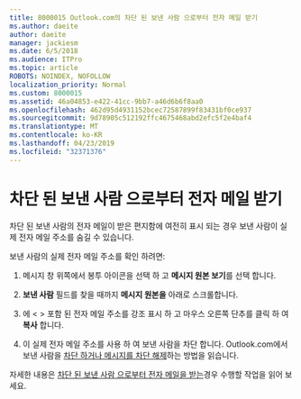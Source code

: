```yaml
---
title: 8000015 Outlook.com의 차단 된 보낸 사람 으로부터 전자 메일 받기
ms.author: daeite
author: daeite
manager: jackiesm
ms.date: 6/5/2018
ms.audience: ITPro
ms.topic: article
ROBOTS: NOINDEX, NOFOLLOW
localization_priority: Normal
ms.custom: 8000015
ms.assetid: 46a04853-e422-41cc-9bb7-a46d6b6f8aa0
ms.openlocfilehash: 462d95d4931152bcec72587899f83431bf0ce937
ms.sourcegitcommit: 9d78905c512192ffc4675468abd2efc5f2e4baf4
ms.translationtype: MT
ms.contentlocale: ko-KR
ms.lasthandoff: 04/23/2019
ms.locfileid: "32371376"
---
```

# <a name="receiving-email-from-blocked-senders"></a>차단 된 보낸 사람 으로부터 전자 메일 받기

차단 된 보낸 사람의 전자 메일이 받은 편지함에 여전히 표시 되는 경우 보낸 사람이 실제 전자 메일 주소를 숨길 수 있습니다.
  
보낸 사람의 실제 전자 메일 주소를 확인 하려면:
  
1. 메시지 창 위쪽에서 봉투 아이콘을 선택 하 고 **메시지 원본 보기**를 선택 합니다.
    
2. **보낸 사람** 필드를 찾을 때까지 **메시지 원본을** 아래로 스크롤합니다. 
    
3. 에 \< \> 포함 된 전자 메일 주소를 강조 표시 하 고 마우스 오른쪽 단추를 클릭 하 여 **복사** 합니다.
    
4. 이 실제 전자 메일 주소를 사용 하 여 보낸 사람을 차단 합니다. Outlook.com에서 보낸 사람을 [차단 하거나 메시지를 차단 해제](https://support.office.com/article/afba1c94-77bb-4f50-8b85-057cf52f4d5e.aspx)하는 방법을 읽습니다.
    
자세한 내용은 [차단 된 보낸 사람 으로부터 전자 메일을 받는](https://go.microsoft.com/fwlink/p/?linkid=2002011&amp;clcid=0x409)경우 수행할 작업을 읽어 보세요.
  


